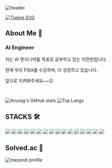 ![header](https://capsule-render.vercel.app/api?type=waving&color=gradient&customColorList=0&height=200&section=header&text=Beening's%20Github&fontSize=60&fontAlignY=35)

[![Typing SVG](https://readme-typing-svg.demolab.com?font=Fira+Code&pause=1000&color=FE6AA1&vCenter=true&multiline=true&repeat=false&width=800&height=80&lines=If+you+do+not+sow+in+the+spring%2C++you+will+not+reap+in+the+autumn.+)](https://git.io/typing-svg)

### 


## About Me 👋
### AI Engineer

저는 AI 엔지니어를 목표로 공부하고 있는 이한빈입니다.

현재 우리 FISA를 수강하며, 더 성장하고 있습니다.

앞으로 지켜봐주세요~~😉


<br> 

![Anurag's GitHub stats](https://github-readme-stats.vercel.app/api?username=beening01&show_icons=true&theme=dracula)
![Top Langs](https://github-readme-stats.vercel.app/api/top-langs/?username=beening01&layout=compact&theme=dracula)
## STACKS 🛠
<img src="https://img.shields.io/badge/slack-%234A154B.svg?&style=for-the-badge&logo=slack&logoColor=white" /> <img src="https://img.shields.io/badge/pytorch-%23EE4C2C.svg?&style=for-the-badge&logo=pytorch&logoColor=white" />
<img src="https://img.shields.io/badge/tableau-%23E97627.svg?&style=for-the-badge&logo=tableau&logoColor=white" /> <img src="https://img.shields.io/badge/python-%233776AB.svg?&style=for-the-badge&logo=python&logoColor=white" />
<img src="https://img.shields.io/badge/rstudio-%2375AADB.svg?&style=for-the-badge&logo=rstudio&logoColor=black" />
<img src="https://img.shields.io/badge/elastic%20stack-%23005571.svg?&style=for-the-badge&logo=elastic%20stack&logoColor=white" />
<img src="https://img.shields.io/badge/mysql-%234479A1.svg?&style=for-the-badge&logo=mysql&logoColor=white" />
<img src="https://img.shields.io/badge/jupyter-%23F37626.svg?&style=for-the-badge&logo=jupyter&logoColor=white" />
<img src="https://img.shields.io/badge/github-%23181717.svg?&style=for-the-badge&logo=github&logoColor=white" />
<img src="https://img.shields.io/badge/amazon%20aws-%23232F3E.svg?&style=for-the-badge&logo=amazon%20aws&logoColor=white" />
<img src="https://img.shields.io/badge/scikit--learn-%23F7931E.svg?&style=for-the-badge&logo=scikit-learn&logoColor=black" />
<img src="https://img.shields.io/badge/linux-%23FCC624.svg?&style=for-the-badge&logo=linux&logoColor=black" />
	<img src="https://img.shields.io/badge/docker-%232496ED.svg?&style=for-the-badge&logo=docker&logoColor=white" /> 	<img src="https://img.shields.io/badge/fastapi-%23009688.svg?&style=for-the-badge&logo=fastapi&logoColor=white" /> 	<img src="https://img.shields.io/badge/flask-%23000000.svg?&style=for-the-badge&logo=flask&logoColor=white" /> <img src="https://img.shields.io/badge/google%20colab-%23F9AB00.svg?&style=for-the-badge&logo=google%20colab&logoColor=black" />

###


## Solved.ac 📖
![mazandi profile](http://mazandi.herokuapp.com/api?handle=yhb0221&theme=cold)
